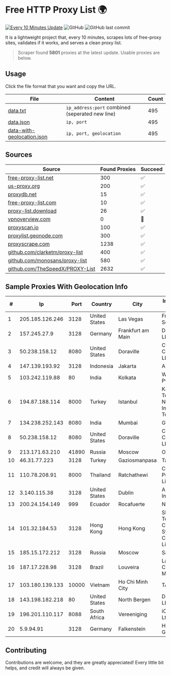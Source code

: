 
# Free HTTP Proxy List 🌍

[![Every 10 Minutes Update](https://github.com/mertguvencli/http-proxy-list/actions/workflows/main.yml/badge.svg?branch=main)](https://github.com/mertguvencli/http-proxy-list/actions/workflows/main.yml)
![GitHub](https://img.shields.io/github/license/mertguvencli/http-proxy-list)
![GitHub last commit](https://img.shields.io/github/last-commit/mertguvencli/http-proxy-list)

It is a lightweight project that, every 10 minutes, scrapes lots of free-proxy sites, validates if it works, and serves a clean proxy list.


> Scraper found **5801** proxies at the latest update. Usable proxies are below.

## Usage

Click the file format that you want and copy the URL.


|File|Content|Count|
|----|-------|-----|
|[data.txt](https://raw.githubusercontent.com/mertguvencli/http-proxy-list/main/proxy-list/data.txt)|`ip_address:port` combined (seperated new line)|495|
|[data.json](https://raw.githubusercontent.com/mertguvencli/http-proxy-list/main/proxy-list/data.json)|`ip, port`|495|
|[data-with-geolocation.json](https://raw.githubusercontent.com/mertguvencli/http-proxy-list/main/proxy-list/data-with-geolocation.json)|`ip, port, geolocation`|495|

## Sources

|Source|Found Proxies|Succeed|
|------|-------------|-------|
|[free-proxy-list.net](https://free-proxy-list.net)|300|✅|
|[us-proxy.org](https://www.us-proxy.org)|200|✅|
|[proxydb.net](http://proxydb.net)|15|✅|
|[free-proxy-list.com](https://free-proxy-list.com/?page=&port=&type%5B%5D=http&type%5B%5D=https&up_time=0&search=Search)|10|✅|
|[proxy-list.download](https://www.proxy-list.download/HTTP)|26|✅|
|[vpnoverview.com](https://vpnoverview.com/privacy/anonymous-browsing/free-proxy-servers)|0|🚫|
|[proxyscan.io](https://www.proxyscan.io)|100|✅|
|[proxylist.geonode.com](https://proxylist.geonode.com/api/proxy-list?limit=300&page=1&sort_by=lastChecked&sort_type=desc&protocols=http,https)|300|✅|
|[proxyscrape.com](https://api.proxyscrape.com/v2/?request=displayproxies&protocol=http&timeout=10000&country=all&ssl=all&anonymity=all)|1238|✅|
|[github.com/clarketm/proxy-list](https://raw.githubusercontent.com/clarketm/proxy-list/master/proxy-list-raw.txt)|400|✅|
|[github.com/monosans/proxy-list](https://raw.githubusercontent.com/monosans/proxy-list/main/proxies/http.txt)|580|✅|
|[github.com/TheSpeedX/PROXY-List](https://raw.githubusercontent.com/TheSpeedX/PROXY-List/master/http.txt)|2632|✅|


## Sample Proxies With Geolocation Info

|#|Ip|Port|Country|City|Internet Service Provider|
|-|--|----|-------|----|-------------------------|
|1|205.185.126.246|3128|United States|Las Vegas|FranTech Solutions|
|2|157.245.27.9|3128|Germany|Frankfurt am Main|DigitalOcean, LLC|
|3|50.238.158.12|8080|United States|Doraville|Comcast Cable Communications, LLC|
|4|147.139.193.92|3128|Indonesia|Jakarta|Alibaba.com LLC|
|5|103.242.119.88|80|India|Kolkata|Web Werks India Pvt. Ltd.|
|6|194.87.188.114|8000|Turkey|Istanbul|Kadir Huseyin Tezcan Nosspeed Internet Teknolojileri|
|7|134.238.252.143|8080|India|Mumbai|Google LLC|
|8|50.238.158.12|8080|United States|Doraville|Comcast Cable Communications, LLC|
|9|213.171.63.210|41890|Russia|Moscow|OJSC Comcor|
|10|46.31.77.223|3128|Turkey|Gaziosmanpasa|Talha Bogaz|
|11|110.78.208.91|8000|Thailand|Ratchathewi|CAT Telecom Public Company Limited|
|12|3.140.115.38|3128|United States|Dublin|Amazon.com, Inc.|
|13|200.24.154.149|999|Ecuador|Rocafuerte|Nedetel S.A.|
|14|101.32.184.53|3128|Hong Kong|Hong Kong|Shenzhen Tencent Computer Systems Company Limited|
|15|185.15.172.212|3128|Russia|Moscow|SafeData LLC|
|16|187.17.228.98|3128|Brazil|Louveira|Lantec Comunicacao Multimidia Ltda|
|17|103.180.139.133|10000|Vietnam|Ho Chi Minh City|TANHOANGVINA|
|18|143.198.182.218|80|United States|North Bergen|DigitalOcean, LLC|
|19|196.201.110.117|8088|South Africa|Vereeniging|iConnectSA (Pty) Ltd|
|20|5.9.94.91|3128|Germany|Falkenstein|Hetzner Online GmbH|



## Contributing

Contributions are welcome, and they are greatly appreciated! Every
little bit helps, and credit will always be given.

